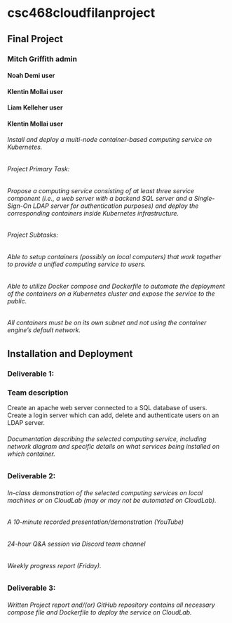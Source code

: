 # csc468cloudfilanproject

## Final Project

### Mitch Griffith  admin
#### Noah Demi       user
#### Klentin Mollai  user
#### Liam Kelleher   user
#### Klentin Mollai  user

###### Install and deploy a multi-node container-based computing service on Kubernetes.
###### Project Primary Task:
###### Propose a computing service consisting of at least three service component (i.e., a web server with a backend SQL server and a Single-Sign-On LDAP server for authentication  purposes) and deploy the corresponding containers inside Kubernetes infrastructure.
###### Project Subtasks:
###### Able to setup containers (possibly on local computers) that work together to provide a unified computing service to users.
###### Able to utilize Docker compose and Dockerfile to automate the deployment of the containers on a Kubernetes cluster and expose the service to the public.
###### All containers must be on its own subnet and not using the container engine’s default network.
## Installation and Deployment
### Deliverable 1:
### Team description
Create an apache web server connected to a SQL database of users.  Create a login server which can add, delete and authenticate users on an LDAP server.  
###### Documentation describing the selected computing service, including network diagram and specific details on what services being installed on which container.
### Deliverable 2:
###### In-class demonstration of the selected computing services on local machines or on CloudLab (may or may not be automated on CloudLab).
###### A 10-minute recorded presentation/demonstration (YouTube)
###### 24-hour Q&A session via Discord team channel
###### Weekly progress report (Friday).
### Deliverable 3:
###### Written Project report and/(or) GitHub repository contains all necessary compose file and Dockerfile to deploy the service on CloudLab.

